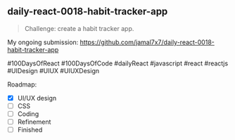 ## daily-react-0018-habit-tracker-app

> Challenge: create a habit tracker app.

My ongoing submission: https://github.com/jamal7x7/daily-react-0018-habit-tracker-app

#100DaysOfReact #100DaysOfCode #dailyReact #javascript #react #reactjs #UIDesign #UIUX #UIUXDesign

Roadmap:

- [x] UI/UX design
- [ ] CSS
- [ ] Coding
- [ ] Refinement
- [ ] Finished
